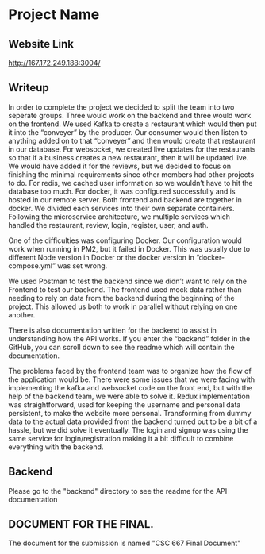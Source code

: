 # Project Name

## Website Link
http://167.172.249.188:3004/

## Writeup

In order to complete the project we decided to split the team into two seperate groups. Three would work on the backend and three would work on the frontend. We used Kafka to create a restaurant which would then put it into the “conveyer” by the producer. Our consumer would then listen to anything added on to that “conveyer” and then would create that restaurant in our database. For websocket, we created live updates for the restaurants so that if a business creates a new restaurant, then it will be updated live. We would have added it for the reviews, but we decided to focus on finishing the minimal requirements since other members had other projects to do. For redis, we cached user information so we wouldn’t have to hit the database too much. For docker, it was configured successfully and is hosted in our remote server. Both frontend and backend are together in docker. We divided each services into their own separate containers. Following the microservice architecture, we multiple services which handled the restaurant, review, login, register, user, and auth.

One of the difficulties was configuring Docker. Our configuration would work when running in PM2, but it failed in Docker. This was usually due to different Node version in Docker or the docker version in “docker-compose.yml” was set wrong.

We used Postman to test the backend since we didn’t want to rely on the Frontend to test our backend. The frontend used mock data rather than needing to rely on data from the backend during the beginning of the project. This allowed us both to work in parallel without relying on one another.

There is also documentation written for the backend to assist in understanding how the API works. If you enter the “backend” folder in the GitHub, you can scroll down to see the readme which will contain the documentation.

The problems faced by the frontend team was to organize how the flow of the application would be.  There were some issues that we were facing with implementing the kafka and websocket code on the front end, but with the help of the backend team, we were able to solve it. Redux implementation was straightforward, used for keeping the username and personal data persistent, to make the website more personal. Transforming from dummy data to the actual data provided from the backend turned out to be a bit of a hassle, but we did solve it eventually. The login and signup was using the same service for login/registration making it a bit difficult to combine everything with the backend.

## Backend

Please go to the "backend" directory to see the readme for the API documentation

## DOCUMENT FOR THE FINAL.

The document for the submission is named "CSC 667 Final Document"
